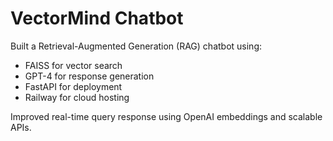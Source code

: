 # VectorMind Chatbot

Built a Retrieval-Augmented Generation (RAG) chatbot using:

- FAISS for vector search
- GPT-4 for response generation
- FastAPI for deployment
- Railway for cloud hosting

Improved real-time query response using OpenAI embeddings and scalable APIs.
